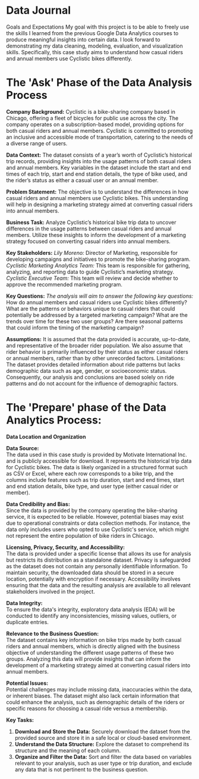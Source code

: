 # Data Journal 
Goals and Expectations
My goal with this project is to be able to freely use the skills I learned from the previous Google Data Analytics courses to produce meaningful insights into certain data. I look forward to demonstrating my data cleaning, modeling, evaluation, and visualization skills. Specifically, this case study aims to understand how casual riders and annual members use Cyclistic bikes differently.

# The 'Ask' Phase of the Data Analysis Process
**Company Background:**
Cyclistic is a bike-sharing company based in Chicago, offering a fleet of bicycles for public use across the city. The company operates on a subscription-based model, providing options for both casual riders and annual members. Cyclistic is committed to promoting an inclusive and accessible mode of transportation, catering to the needs of a diverse range of users.

**Data Context:**
The dataset consists of a year’s worth of Cyclistic’s historical trip records, providing insights into the usage patterns of both casual riders and annual members. Key variables in the dataset include the start and end times of each trip, start and end station details, the type of bike used, and the rider’s status as either a casual user or an annual member.

**Problem Statement:**
The objective is to understand the differences in how casual riders and annual members use Cyclistic bikes. This understanding will help in designing a marketing strategy aimed at converting casual riders into annual members.

**Business Task:**
Analyze Cyclistic’s historical bike trip data to uncover differences in the usage patterns between casual riders and annual members. Utilize these insights to inform the development of a marketing strategy focused on converting casual riders into annual members.

**Key Stakeholders:**
*Lily Moreno:* Director of Marketing, responsible for developing campaigns and initiatives to promote the bike-sharing program.
*Cyclistic Marketing Analytics Team:* This team is responsible for gathering, analyzing, and reporting data to guide Cyclistic’s marketing strategy.
*Cyclistic Executive Team:* This team will review and decide whether to approve the recommended marketing program.

**Key Questions:**
*The analysis will aim to answer the following key questions:*
How do annual members and casual riders use Cyclistic bikes differently?
What are the patterns or behaviors unique to casual riders that could potentially be addressed by a targeted marketing campaign?
What are the trends over time for these two user groups? Are there seasonal patterns that could inform the timing of the marketing campaign?

**Assumptions:**
It is assumed that the data provided is accurate, up-to-date, and representative of the broader rider population. We also assume that rider behavior is primarily influenced by their status as either casual riders or annual members, rather than by other unrecorded factors.
Limitations: The dataset provides detailed information about ride patterns but lacks demographic data such as age, gender, or socioeconomic status. Consequently, our analysis and conclusions are based solely on ride patterns and do not account for the influence of demographic factors.


# The 'Prepare' phase of the Data Analytics Process:

**Data Location and Organization**

**Data Source:**  
The data used in this case study is provided by Motivate International Inc. and is publicly accessible for download. It represents the historical trip data for Cyclistic bikes. The data is likely organized in a structured format such as CSV or Excel, where each row corresponds to a bike trip, and the columns include features such as trip duration, start and end times, start and end station details, bike type, and user type (either casual rider or member).

**Data Credibility and Bias:**  
Since the data is provided by the company operating the bike-sharing service, it is expected to be reliable. However, potential biases may exist due to operational constraints or data collection methods. For instance, the data only includes users who opted to use Cyclistic's service, which might not represent the entire population of bike riders in Chicago.

**Licensing, Privacy, Security, and Accessibility:**  
The data is provided under a specific license that allows its use for analysis but restricts its distribution as a standalone dataset. Privacy is safeguarded as the dataset does not contain any personally identifiable information. To maintain security, the downloaded data should be stored in a secure location, potentially with encryption if necessary. Accessibility involves ensuring that the data and the resulting analysis are available to all relevant stakeholders involved in the project.

**Data Integrity:**  
To ensure the data's integrity, exploratory data analysis (EDA) will be conducted to identify any inconsistencies, missing values, outliers, or duplicate entries.

**Relevance to the Business Question:**  
The dataset contains key information on bike trips made by both casual riders and annual members, which is directly aligned with the business objective of understanding the different usage patterns of these two groups. Analyzing this data will provide insights that can inform the development of a marketing strategy aimed at converting casual riders into annual members.

**Potential Issues:**  
Potential challenges may include missing data, inaccuracies within the data, or inherent biases. The dataset might also lack certain information that could enhance the analysis, such as demographic details of the riders or specific reasons for choosing a casual ride versus a membership.

**Key Tasks:**  
1. **Download and Store the Data:** Securely download the dataset from the provided source and store it in a safe local or cloud-based environment.
2. **Understand the Data Structure:** Explore the dataset to comprehend its structure and the meaning of each column.
3. **Organize and Filter the Data:** Sort and filter the data based on variables relevant to your analysis, such as user type or trip duration, and exclude any data that is not pertinent to the business question.





